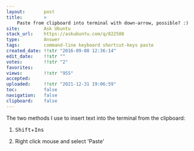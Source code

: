 ```yaml
---
layout:       post
title:        >
    Paste from clipboard into terminal with down-arrow, possible? :)
site:         Ask Ubuntu
stack_url:    https://askubuntu.com/q/822508
type:         Answer
tags:         command-line keyboard shortcut-keys paste
created_date: !!str "2016-09-08 12:36:14"
edit_date:    !!str ""
votes:        !!str "2"
favorites:    
views:        !!str "955"
accepted:     
uploaded:     !!str "2021-12-31 19:06:59"
toc:          false
navigation:   false
clipboard:    false
---
```


The two methods I use to insert text into the terminal from the clipboard:

1. <kbd>Shift</kbd>+<kbd>Ins</kbd>

2. Right click mouse and select 'Paste'
